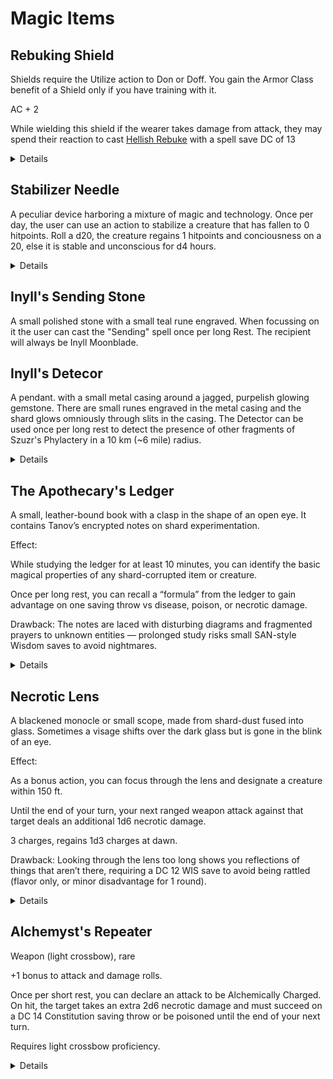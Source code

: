 # Magic Items
## Rebuking Shield

Shields require the Utilize action to Don or Doff. You gain the Armor Class benefit of a Shield only if you have training with it.

AC + 2

While wielding this shield if the wearer takes damage from attack, they may spend their reaction to cast [Hellish Rebuke](https://roll20.net/compendium/dnd5e/Hellish%20Rebuke#content) with a spell save DC of 13

<details>
  
![image](https://github.com/user-attachments/assets/5ebdc7c2-d535-41b4-81d6-087291a03df1)

</details>

## Stabilizer Needle

A peculiar device harboring a mixture of magic and technology. 
Once per day, the user can use an action to stabilize a creature that has fallen to 0 hitpoints.
Roll a d20, the creature regains 1 hitpoints and conciousness on a 20, else it is stable and unconscious for d4 hours.

<details>

  ![Stabilizer Needle](https://github.com/user-attachments/assets/bd5e28cd-6261-4973-8dbc-f9c091090397)

</details>


## Inyll's Sending Stone

A small polished stone with a small teal rune engraved. When focussing on it the user can cast the "Sending" spell once per long Rest. The recipient will always be Inyll Moonblade.

## Inyll's Detecor

A pendant. with a small metal casing around a jagged, purpelish glowing gemstone. There are small runes engraved in the metal casing and the shard glows omniously through slits in the casing.
The Detector can be used once per long rest to detect the presence of other fragments of Szuzr's Phylactery in a 10 km (~6 mile) radius.

<details>

![image](https://github.com/user-attachments/assets/442043c1-8e96-49f5-8f69-7eb57c4d6a23)

  
</details>

## The Apothecary's Ledger

A small, leather-bound book with a clasp in the shape of an open eye. It contains Tanov’s encrypted notes on shard experimentation.

Effect:

While studying the ledger for at least 10 minutes, you can identify the basic magical properties of any shard-corrupted item or creature.

Once per long rest, you can recall a “formula” from the ledger to gain advantage on one saving throw vs disease, poison, or necrotic damage.

Drawback: The notes are laced with disturbing diagrams and fragmented prayers to unknown entities — prolonged study risks small SAN-style Wisdom saves to avoid nightmares.

<details>

<img width="1024" height="1536" alt="image" src="https://github.com/user-attachments/assets/79522904-58d6-4fde-9fd6-907420e07f66" />

  
</details>

## Necrotic Lens

A blackened monocle or small scope, made from shard-dust fused into glass. Sometimes a visage shifts over the dark glass but is gone in the blink of an eye.

Effect:

As a bonus action, you can focus through the lens and designate a creature within 150 ft.

Until the end of your turn, your next ranged weapon attack against that target deals an additional 1d6 necrotic damage.

3 charges, regains 1d3 charges at dawn.

Drawback: Looking through the lens too long shows you reflections of things that aren’t there, requiring a DC 12 WIS save to avoid being rattled (flavor only, or minor disadvantage for 1 round).

<details>

<img width="1024" height="1536" alt="image" src="https://github.com/user-attachments/assets/9b13e927-9c9a-48b1-b0cf-98fcf3f57382" />


</details>

## Alchemyst's Repeater

Weapon (light crossbow), rare

+1 bonus to attack and damage rolls.

Once per short rest, you can declare an attack to be Alchemically Charged. On hit, the target takes an extra 2d6 necrotic damage and must succeed on a DC 14 Constitution saving throw or be poisoned until the end of your next turn.

Requires light crossbow proficiency.

<details>

<img width="1536" height="1024" alt="image" src="https://github.com/user-attachments/assets/7f56a574-4611-48ae-a880-df4109ffa66c" />

  
</details>
